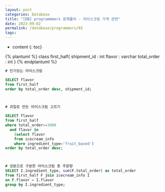 ```yaml
---
layout: post
categories: Database
title: "[DB] programmmers 문제풀이 - 아이스크림 가게 관련"
date: 2023-09-02
permalink: /database/programmers/01
tags:
---
```

* content
{: toc}


{% plantuml %}
class first_half{
shipment_id : int
flavor : varchar
total_order : int
}
{% endplantuml %}






```sql
# 인기있는 아이스크림

SELECT flavor
from first_half
order by total_order desc, shipment_id;

  

# 과일로 만든 아이스크림 고르기

SELECT flavor
from first_half
where total_order>=3000
  and flavor in
    (select flavor
    from icecream_info
    where ingredient_type='fruit_based')
order by total_order desc;

  

# 성분으로 구분한 아이스크림 총 주문량
SELECT I.ingredient_type, sum(F.total_order) as total_order
from first_half F join icecream_info I
on F.flavor = I.flavor
group by I.ingredient_type;
```